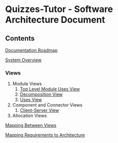 # Quizzes-Tutor - Software Architecture Document

## Contents
[Documentation Roadmap](documentation_roadmap.md)

[System Overview](system_overview.md)

### Views
1. Module Views
    1. [Top Level Module Uses View](module_view_top_level_view.md)
    2. [Decomposition View](module_view_decomposition.md)
    3. [Uses View](module_view_uses.md)
2. Component and Connector Views
    1. [Client-Server View](c&c_view_client_server.md)
3. Allocation Views

[Mapping Between Views](mapping_views.md)

[Mapping Requirements to Architecture](mapping_requirements_architecture.md)
